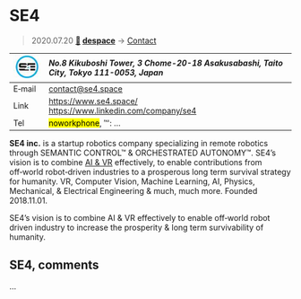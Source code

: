 # SE4
> 2020.07.20 **[🚀](../index/index.md) [despace](index.md)** → [Contact](contact.md)

|[![](f/contact/s/se4_logo1_thumb.jpg)](f/contact/s/se4_logo1.png)|*No.8 Kikuboshi Tower, 3 Chome-20-18 Asakusabashi, Taito City, Tokyo 111-0053, Japan*|
|:--|:--|
|E‑mail| <contact@se4.space> |
|Link| <https://www.se4.space/><br> <https://www.linkedin.com/company/se4> |
|Tel| <mark>noworkphone</mark>, ℻: … |

**SE4 inc.** is a startup robotics company specializing in remote robotics through SEMANTIC CONTROL™ & ORCHESTRATED AUTONOMY™. SE4’s vision is to combine [AI & VR](soft.md) effectively, to enable contributions from off‑world robot‑driven industries to a prosperous long term survival strategy for humanity. VR, Computer Vision, Machine Learning, AI, Physics, Mechanical, & Electrical Engineering & much, much more. Founded 2018.11.01.

SE4’s vision is to combine AI & VR effectively to enable off‑world robot driven industry to increase the prosperity & long term survivability of humanity.

<p style="page-break-after:always"> </p>

## SE4, comments

…

